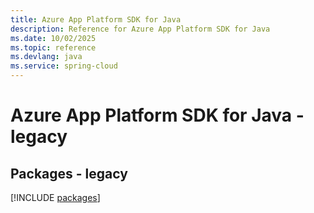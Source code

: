 ```yaml
---
title: Azure App Platform SDK for Java
description: Reference for Azure App Platform SDK for Java
ms.date: 10/02/2025
ms.topic: reference
ms.devlang: java
ms.service: spring-cloud
---
```

# Azure App Platform SDK for Java - legacy
## Packages - legacy
[!INCLUDE [packages](app-platform-index.md)]